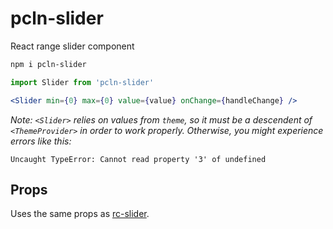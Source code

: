 # pcln-slider

React range slider component

```sh
npm i pcln-slider
```

```jsx
import Slider from 'pcln-slider'
```

```jsx
<Slider min={0} max={0} value={value} onChange={handleChange} />
```

_Note: `<Slider>` relies on values from `theme`, so it must be a descendent of `<ThemeProvider>` in order to work properly. Otherwise, you might experience errors like this:_

```
Uncaught TypeError: Cannot read property '3' of undefined
```

## Props

Uses the same props as [rc-slider][].

[rc-slider]: https://github.com/react-component/slider
